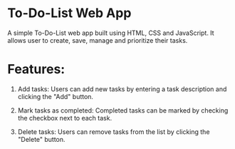 # To-Do-List Web App
A simple To-Do-List web app built using HTML, CSS and JavaScript. It allows user to create, save, manage and prioritize their tasks. 

# Features:
1) Add tasks: Users can add new tasks by entering a task description and clicking the "Add" button.

2) Mark tasks as completed: Completed tasks can be marked by checking the checkbox next to each task.

3) Delete tasks: Users can remove tasks from the list by clicking the "Delete" button.
